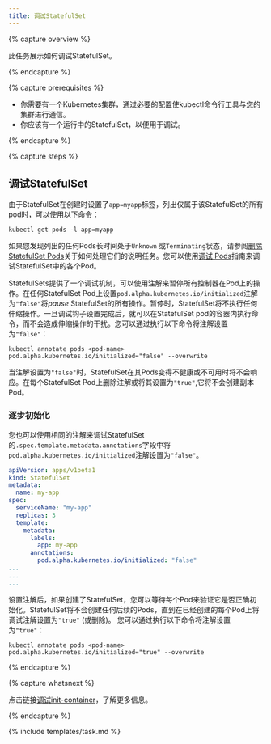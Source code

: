 ```yaml
---
title: 调试StatefulSet
---
```


{% capture overview %}

此任务展示如何调试StatefulSet。

{% endcapture %}

{% capture prerequisites %}


* 你需要有一个Kubernetes集群，通过必要的配置使kubectl命令行工具与您的集群进行通信。
* 你应该有一个运行中的StatefulSet，以便用于调试。

{% endcapture %}

{% capture steps %}

## 调试StatefulSet

由于StatefulSet在创建时设置了`app=myapp`标签，列出仅属于该StatefulSet的所有pod时，可以使用以下命令：

```shell
kubectl get pods -l app=myapp
```

如果您发现列出的任何Pods长时间处于`Unknown` 或`Terminating`状态，请参阅[删除 StatefulSet Pods](/docs/tasks/manage-stateful-set/delete-pods/)关于如何处理它们的说明任务。您可以使用[调试 Pods](/docs/user-guide/debugging-pods-and-replication-controllers/#debugging-pods)指南来调试StatefulSet中的各个Pod。

StatefulSets提供了一个调试机制，可以使用注解来暂停所有控制器在Pod上的操作。在任何StatefulSet Pod上设置`pod.alpha.kubernetes.io/initialized`注解为`"false"`将*pause* StatefulSet的所有操作。暂停时，StatefulSet将不执行任何伸缩操作。一旦调试钩子设置完成后，就可以在StatefulSet pod的容器内执行命令，而不会造成伸缩操作的干扰。您可以通过执行以下命令将注解设置为`"false"`：

```shell
kubectl annotate pods <pod-name> pod.alpha.kubernetes.io/initialized="false" --overwrite
```

当注解设置为`"false"`时，StatefulSet在其Pods变得不健康或不可用时将不会响应。在每个StatefulSet Pod上删除注解或将其设置为`"true"`,它将不会创建副本Pod。

### 逐步初始化

您也可以使用相同的注解来调试StatefulSet的`.spec.template.metadata.annotations`字段中将`pod.alpha.kubernetes.io/initialized`注解设置为`"false"`。

```yaml
apiVersion: apps/v1beta1
kind: StatefulSet
metadata:
  name: my-app
spec:
  serviceName: "my-app"
  replicas: 3
  template:
    metadata:
      labels:
        app: my-app
      annotations:
        pod.alpha.kubernetes.io/initialized: "false"
...
...
...

```

设置注解后，如果创建了StatefulSet，您可以等待每个Pod来验证它是否正确初始化。StatefulSet将不会创建任何后续的Pods，直到在已经创建的每个Pod上将调试注解设置为`"true"` (或删除)。 您可以通过执行以下命令将注解设置为`"true"`：

```shell
kubectl annotate pods <pod-name> pod.alpha.kubernetes.io/initialized="true" --overwrite
```

{% endcapture %}

{% capture whatsnext %}

点击链接[调试init-container](/docs/tasks/troubleshoot/debug-init-containers/)，了解更多信息。

{% endcapture %}

{% include templates/task.md %}
